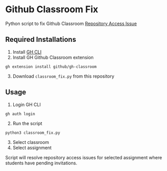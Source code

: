 # Github Classroom Fix

Python script to fix Github Classroom [Repository Access Issue](https://github.com/orgs/community/discussions/72283)

## Required Installations
1. Install [GH CLI](https://cli.github.com/)
2. Install GH Github Classroom extension
```
gh extension install github/gh-classroom
```
3. Download `classroom_fix.py` from this repository

## Usage
1. Login GH CLI
```
gh auth login
```
2. Run the script
```
python3 classroom_fix.py
```
3. Select classroom
4. Select assignment

Script will resolve repository access issues for selected assignment where students have pending invitations.
